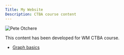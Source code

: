 ```yaml
---
Title: My Website
Description: CTBA course content
---
```



![Pete Otchere](/Graph_Basics/BAH.jpg)



This content has been developed for WM CTBA course.
-  [Graph basics](/Graph_Basics/index.md) 
